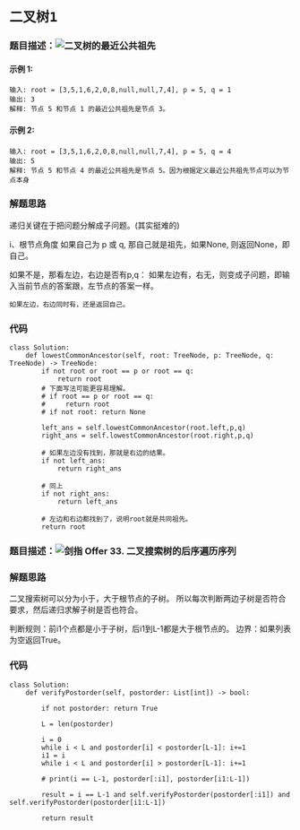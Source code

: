 # `二叉树1`

### 题目描述：![二叉树的最近公共祖先](https://leetcode-cn.com/problems/er-cha-shu-de-zui-jin-gong-gong-zu-xian-lcof/)
#### 示例 1:
```
输入: root = [3,5,1,6,2,0,8,null,null,7,4], p = 5, q = 1
输出: 3
解释: 节点 5 和节点 1 的最近公共祖先是节点 3。
```
#### 示例 2:
```
输入: root = [3,5,1,6,2,0,8,null,null,7,4], p = 5, q = 4
输出: 5
解释: 节点 5 和节点 4 的最近公共祖先是节点 5。因为根据定义最近公共祖先节点可以为节点本身
```
### 解题思路
递归关键在于把问题分解成子问题。(其实挺难的)

i、根节点角度
如果自己为 p 或 q, 那自己就是祖先，如果None, 则返回None，即自己。

如果不是，那看左边，右边是否有p,q：
    如果左边有，右无，则变成子问题，即输入当前节点的答案跟，左节点的答案一样。

    如果左边，右边同时有，还是返回自己。

### 代码

```python3
class Solution:
    def lowestCommonAncestor(self, root: TreeNode, p: TreeNode, q: TreeNode) -> TreeNode:
        if not root or root == p or root == q:
            return root
        # 下面写法可能更容易理解。
        # if root == p or root == q:
        #     return root
        # if not root: return None
        
        left_ans = self.lowestCommonAncestor(root.left,p,q)
        right_ans = self.lowestCommonAncestor(root.right,p,q)

        # 如果左边没有找到，那就是右边的结果。
        if not left_ans:
            return right_ans
        
        # 同上
        if not right_ans:
            return left_ans

        # 左边和右边都找到了，说明root就是共同祖先。
        return root
```

### 题目描述：![剑指 Offer 33. 二叉搜索树的后序遍历序列](https://leetcode-cn.com/problems/er-cha-sou-suo-shu-de-hou-xu-bian-li-xu-lie-lcof/)

### 解题思路
二叉搜索树可以分为小于，大于根节点的子树。
所以每次判断两边子树是否符合要求，然后递归求解子树是否也符合。

判断规则：前i1个点都是小于子树，后i1到L-1都是大于根节点的。
边界：如果列表为空返回True。

### 代码

```python3
class Solution:
    def verifyPostorder(self, postorder: List[int]) -> bool:

        if not postorder: return True

        L = len(postorder)

        i = 0
        while i < L and postorder[i] < postorder[L-1]: i+=1        
        i1 = i
        while i < L and postorder[i] > postorder[L-1]: i+=1
        
        # print(i == L-1, postorder[:i1], postorder[i1:L-1])

        result = i == L-1 and self.verifyPostorder(postorder[:i1]) and self.verifyPostorder(postorder[i1:L-1])

        return result
```
